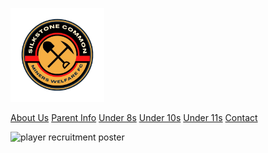 <img src="silkstone common fc logo.png" 
     alt="logo"
     width="150" 
     height="150" />

<a href="https://henrygtalentshows.ml/about-us">About Us</a>
<a href="https://henrygtalentshows.ml/parent-info">Parent Info</a>
<a href="https://henrygtalentshows.ml/under-8s">Under 8s</a>
<a href="https://henrygtalentshows.ml/under-10s">Under 10s</a>
<a href="https://henrygtalentshows.ml/under-11s">Under 11s</a>
<a href="https://henrygtalentshows.ml/contact-us">Contact</a>

<img src="Silkstone common.png" 
     alt="player recruitment poster"
     width="500" />
